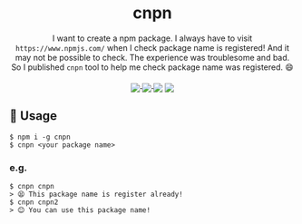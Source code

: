 
<p align="center">
  <h1  align="center">cnpn</h1>
</p>

<p align="center">
I want to create a npm package. I always have to visit <code>https://www.npmjs.com/</code> when I check package name is registered! And it may not be possible to check. The experience was troublesome and bad. So I published <code>cnpn</code> tool to help me check package name was registered. 😄
</p>

<p align="center">
  <a href="https://www.npmjs.com/package/cnpn">
    <img align="middle" src="https://img.shields.io/npm/v/cnpn/latest">
  </a>
  <a href="https://github.com/murongg/cnpn/blob/main/LICENSE">
    <img align="middle" src="https://img.shields.io/github/license/murongg/cnpn">
  <a/>
   <img align="middle" src="https://img.shields.io/bundlephobia/min/cnpn" />
  <img align="middle" src="https://img.shields.io/github/languages/top/murongg/cnpn">
</p>

## 🚀 Usage 

```shell
$ npm i -g cnpn
$ cnpn <your package name>
```

### e.g.

```shell
$ cnpn cnpn
> 😫 This package name is register already!
$ cnpn cnpn2
> 😊 You can use this package name!
```
